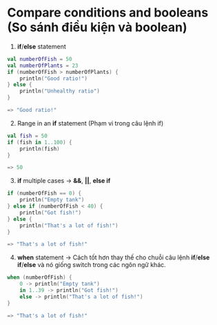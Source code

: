 # Compare conditions and booleans (So sánh điều kiện và boolean)

1. **if**/**else** statement

```kotlin
val numberOfFish = 50
val numberOfPlants = 23
if (numberOfFish > numberOfPlants) {
    println("Good ratio!") 
} else {
    println("Unhealthy ratio")
}

=> "Good ratio!"
```

2. Range in an **if** statement (Phạm vi trong câu lệnh if)

```kotlin
val fish = 50
if (fish in 1..100) {
    println(fish)
}

=> 50
```

3. **if** multiple cases -> **&&**, **||**, **else if**

```kotlin
if (numberOfFish == 0) {
    println("Empty tank")
} else if (numberOfFish < 40) {
    println("Got fish!")
} else {
    println("That's a lot of fish!")
}

=> "That's a lot of fish!"
```

4. **when** statement -> Cách tốt hơn thay thế cho chuỗi câu lệnh **if**/**else if**/**else** và nó giống switch trong các ngôn ngữ khác.

```kotlin
when (numberOfFish) {
    0 -> println("Empty tank")
    in 1..39 -> println("Got fish!")
    else -> println("That's a lot of fish!")
}

=> "That's a lot of fish!"
```



